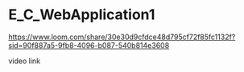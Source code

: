 # E_C_WebApplication1

https://www.loom.com/share/30e30d9cfdce48d795cf72f85fc1132f?sid=90f887a5-9fb8-4096-b087-540b814e3608

video link
